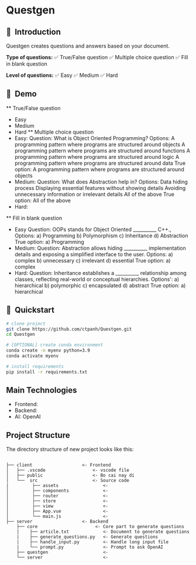 # Questgen

## 📌  Introduction
Questgen creates questions and answers based on your document.

**Type of questions:**
✅ True/False question
✅ Multiple choice question
✅ Fill in blank question

**Level of questions:**
✅ Easy
✅ Medium
✅ Hard

## 📌  Demo
** True/False question
- Easy
- Medium
- Hard
** Multiple choice question
- Easy:
  Question: What is Object Oriented Programming?
  Options:
    A programming pattern where programs are structured around objects
    A programming pattern where programs are structured around functions
    A programming pattern where programs are structured around logic
    A programming pattern where programs are structured around data
  True option: A programming pattern where programs are structured around objects
- Medium:
  Question: What does Abstraction help in?
  Options:
    Data hiding process
    Displaying essential features without showing details
    Avoiding unnecessary information or irrelevant details
    All of the above
  True option: All of the above
- Hard:
  
** Fill in blank question
- Easy
  Question: OOPs stands for Object Oriented __________ C++., 
  Options:
      a) Programming
      b) Polymorphism
      c) Inheritance
      d) Abstraction 
  True option: a) Programming
- Medium:
  Question: Abstraction allows hiding __________ implementation details and exposing a simplified interface to the user.
  Options:
      a) complex
      b) unnecessary
      c) irrelevant
      d) essential
  True option: a) complex
- Hard:
  Question: Inheritance establishes a __________ relationship among classes, reflecting real-world or conceptual hierarchies.
  Options':
      a) hierarchical
      b) polymorphic
      c) encapsulated
      d) abstract
  True option: a) hierarchical

## 🚀  Quickstart
```bash
# clone project
git clone https://github.com/ctpanh/Questgen.git
cd Questgen

# [OPTIONAL] create conda environment
conda create -n myenv python=3.9
conda activate myenv

# install requirements
pip install -r requirements.txt
```


## Main Technologies
- Frontend:
- Backend:
- AI: OpenAI

## Project Structure

The directory structure of new project looks like this:

```

├── client                   <- Frontend
│   ├── .vscode                  <- vscode file
│   ├── public                   <- Bo cai nay di
│   └──  src                     <- Source code
|         ├── assets                 <- 
│         ├── components             <- 
│         ├── router                 <- 
│         ├── store                  <- 
│         ├── view                   <- 
│         ├── App.vue                <- 
│         └── main.js                <- 
├── server                   <- Backend
    ├── core                      <- Core part to generate questions
    |    ├── article.txt             <- Document to generate questions
    |    ├── generate_questions.py   <- Generate questions
    |    ├── handle_input.py         <- Handle long input file
    |    └── prompt.py               <- Prompt to ask OpenAI
    ├── questgen                     <-
    └── server                       <-

```
